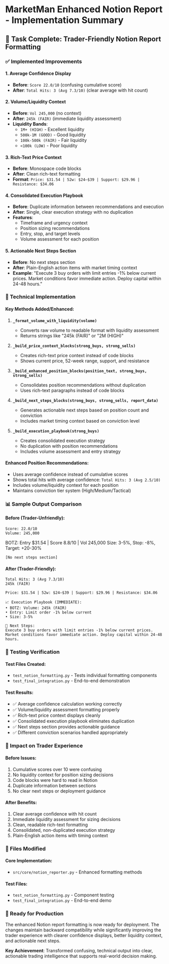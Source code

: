 # MarketMan Enhanced Notion Report - Implementation Summary

## 🎯 Task Complete: Trader-Friendly Notion Report Formatting

### ✅ Implemented Improvements

#### 1. **Average Confidence Display**
- **Before**: `Score 22.0/10` (confusing cumulative score)
- **After**: `Total Hits: 3 (Avg 7.3/10)` (clear average with hit count)

#### 2. **Volume/Liquidity Context**
- **Before**: `Vol 245,000` (no context)
- **After**: `245k (FAIR)` (immediate liquidity assessment)
- **Liquidity Bands**:
  - `1M+ (HIGH)` - Excellent liquidity
  - `500k-1M (GOOD)` - Good liquidity  
  - `100k-500k (FAIR)` - Fair liquidity
  - `<100k (LOW)` - Poor liquidity

#### 3. **Rich-Text Price Context**
- **Before**: Monospace code blocks
- **After**: Clean rich-text formatting
- **Format**: `Price: $31.54 | 52w: $24–$39 | Support: $29.96 | Resistance: $34.06`

#### 4. **Consolidated Execution Playbook**
- **Before**: Duplicate information between recommendations and execution
- **After**: Single, clear execution strategy with no duplication
- **Features**:
  - Timeframe and urgency context
  - Position sizing recommendations
  - Entry, stop, and target levels
  - Volume assessment for each position

#### 5. **Actionable Next Steps Section**
- **Before**: No next steps section
- **After**: Plain-English action items with market timing context
- **Example**: "Execute 3 buy orders with limit entries -1% below current prices. Market conditions favor immediate action. Deploy capital within 24-48 hours."

### 🔧 Technical Implementation

#### Key Methods Added/Enhanced:

1. **`_format_volume_with_liquidity(volume)`**
   - Converts raw volume to readable format with liquidity assessment
   - Returns strings like "245k (FAIR)" or "2M (HIGH)"

2. **`_build_price_context_blocks(strong_buys, strong_sells)`**
   - Creates rich-text price context instead of code blocks
   - Shows current price, 52-week range, support, and resistance

3. **`_build_enhanced_position_blocks(position_text, strong_buys, strong_sells)`**
   - Consolidates position recommendations without duplication
   - Uses rich-text paragraphs instead of code blocks

4. **`_build_next_steps_blocks(strong_buys, strong_sells, report_data)`**
   - Generates actionable next steps based on position count and conviction
   - Includes market timing context based on conviction level

5. **`_build_execution_playbook(strong_buys)`**
   - Creates consolidated execution strategy
   - No duplication with position recommendations
   - Includes volume assessment and entry strategy

#### Enhanced Position Recommendations:
- Uses average confidence instead of cumulative scores
- Shows total hits with average confidence: `Total Hits: 3 (Avg 2.5/10)`
- Includes volume/liquidity context for each position
- Maintains conviction tier system (High/Medium/Tactical)

### 📊 Sample Output Comparison

#### Before (Trader-Unfriendly):
```
Score: 22.0/10
Volume: 245,000
```
BOTZ: Entry $31.54 | Score 8.8/10 | Vol 245,000
Size: 3-5%, Stop: -8%, Target: +20-30%
```
[No next steps section]
```

#### After (Trader-Friendly):
```
Total Hits: 3 (Avg 7.3/10)
245k (FAIR)

Price: $31.54 | 52w: $24–$39 | Support: $29.96 | Resistance: $34.06

📈 Execution Playbook (IMMEDIATE):
• BOTZ: Volume: 245k (FAIR)
• Entry: Limit order -1% below current
• Size: 3-5%

🎯 Next Steps:
Execute 3 buy orders with limit entries -1% below current prices.
Market conditions favor immediate action. Deploy capital within 24-48 hours.
```

### 🧪 Testing Verification

#### Test Files Created:
- `test_notion_formatting.py` - Tests individual formatting components
- `test_final_integration.py` - End-to-end demonstration

#### Test Results:
- ✅ Average confidence calculation working correctly
- ✅ Volume/liquidity assessment formatting properly
- ✅ Rich-text price context displays cleanly
- ✅ Consolidated execution playbook eliminates duplication
- ✅ Next steps section provides actionable guidance
- ✅ Different conviction scenarios handled appropriately

### 🎯 Impact on Trader Experience

#### Before Issues:
1. Cumulative scores over 10 were confusing
2. No liquidity context for position sizing decisions
3. Code blocks were hard to read in Notion
4. Duplicate information between sections
5. No clear next steps or deployment guidance

#### After Benefits:
1. Clear average confidence with hit count
2. Immediate liquidity assessment for sizing decisions
3. Clean, readable rich-text formatting
4. Consolidated, non-duplicated execution strategy
5. Plain-English action items with timing context

### 📁 Files Modified

#### Core Implementation:
- `src/core/notion_reporter.py` - Enhanced formatting methods

#### Test Files:
- `test_notion_formatting.py` - Component testing
- `test_final_integration.py` - End-to-end demo

### 🚀 Ready for Production

The enhanced Notion report formatting is now ready for deployment. The changes maintain backward compatibility while significantly improving the trader experience with clearer confidence displays, better liquidity context, and actionable next steps.

**Key Achievement**: Transformed confusing, technical output into clear, actionable trading intelligence that supports real-world decision making.
